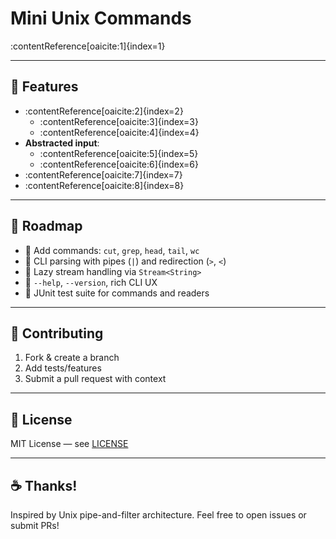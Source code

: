 

# Mini Unix Commands

:contentReference[oaicite:1]{index=1}

---

## 🚀 Features

- :contentReference[oaicite:2]{index=2}
  - :contentReference[oaicite:3]{index=3}
  - :contentReference[oaicite:4]{index=4}
- **Abstracted input**:
  - :contentReference[oaicite:5]{index=5}
  - :contentReference[oaicite:6]{index=6}
- :contentReference[oaicite:7]{index=7}
- :contentReference[oaicite:8]{index=8}




---

## 🎯 Roadmap

* 🌟 Add commands: `cut`, `grep`, `head`, `tail`, `wc`
* 🌟 CLI parsing with pipes (`|`) and redirection (`>`, `<`)
* 🌟 Lazy stream handling via `Stream<String>`
* 🌟 `--help`, `--version`, rich CLI UX
* 🌟 JUnit test suite for commands and readers

---

## 🤝 Contributing

1. Fork & create a branch
2. Add tests/features
3. Submit a pull request with context

---

## 📄 License

MIT License — see [LICENSE](LICENSE)

---

## ☕ Thanks!

Inspired by Unix pipe-and-filter architecture. Feel free to open issues or submit PRs!



